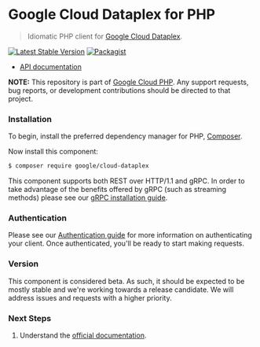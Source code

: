 # Google Cloud Dataplex for PHP

> Idiomatic PHP client for [Google Cloud Dataplex](https://cloud.google.com/dataplex).

[![Latest Stable Version](https://poser.pugx.org/google/cloud-dataplex/v/stable)](https://packagist.org/packages/google/cloud-dataplex) [![Packagist](https://img.shields.io/packagist/dm/google/cloud-dataplex.svg)](https://packagist.org/packages/google/cloud-dataplex)

* [API documentation](https://cloud.google.com/php/docs/reference/cloud-dataplex/latest)

**NOTE:** This repository is part of [Google Cloud PHP](https://github.com/googleapis/google-cloud-php). Any
support requests, bug reports, or development contributions should be directed to
that project.

### Installation

To begin, install the preferred dependency manager for PHP, [Composer](https://getcomposer.org/).

Now install this component:

```sh
$ composer require google/cloud-dataplex
```

This component supports both REST over HTTP/1.1 and gRPC. In order to take advantage of the benefits offered by gRPC (such as streaming methods)
please see our [gRPC installation guide](https://cloud.google.com/php/grpc).

### Authentication

Please see our [Authentication guide](https://github.com/googleapis/google-cloud-php/blob/main/AUTHENTICATION.md) for more information
on authenticating your client. Once authenticated, you'll be ready to start making requests.

### Version

This component is considered beta. As such, it should be expected to be mostly
stable and we're working towards a release candidate. We will address issues
and requests with a higher priority.

### Next Steps

1. Understand the [official documentation](https://cloud.google.com/dataplex/docs).
